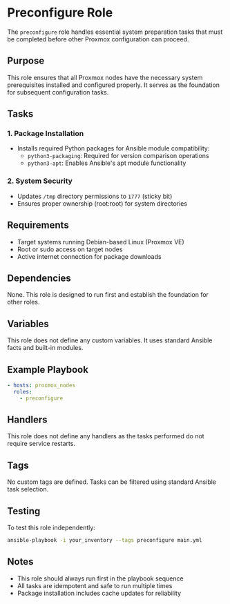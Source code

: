 # Preconfigure Role

The `preconfigure` role handles essential system preparation tasks that must be completed before other Proxmox configuration can proceed.

## Purpose

This role ensures that all Proxmox nodes have the necessary system prerequisites installed and configured properly. It serves as the foundation for subsequent configuration tasks.

## Tasks

### 1. Package Installation
- Installs required Python packages for Ansible module compatibility:
  - `python3-packaging`: Required for version comparison operations
  - `python3-apt`: Enables Ansible's apt module functionality

### 2. System Security
- Updates `/tmp` directory permissions to `1777` (sticky bit)
- Ensures proper ownership (root:root) for system directories

## Requirements

- Target systems running Debian-based Linux (Proxmox VE)
- Root or sudo access on target nodes
- Active internet connection for package downloads

## Dependencies

None. This role is designed to run first and establish the foundation for other roles.

## Variables

This role does not define any custom variables. It uses standard Ansible facts and built-in modules.

## Example Playbook

```yaml
- hosts: proxmox_nodes
  roles:
    - preconfigure
```

## Handlers

This role does not define any handlers as the tasks performed do not require service restarts.

## Tags

No custom tags are defined. Tasks can be filtered using standard Ansible task selection.

## Testing

To test this role independently:

```bash
ansible-playbook -i your_inventory --tags preconfigure main.yml
```

## Notes

- This role should always run first in the playbook sequence
- All tasks are idempotent and safe to run multiple times
- Package installation includes cache updates for reliability